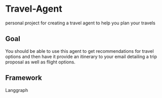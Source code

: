 # Travel-Agent
personal project for creating a travel agent to help you plan your travels

## Goal
You should be able to use this agent to get recommendations for travel options and then have it provide an itinerary to your email detailing a trip proposal as well as flight options.

## Framework
Langgraph
